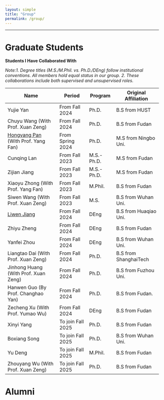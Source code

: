 ```yaml
---
layout: simple
title: "Group"
permalink: /group/
---
```


---


Graduate Students
======
**Students I Have Collaborated With**

*Note:1. Degree titles (M.S./M.Phil. vs. Ph.D./DEng) follow institutional conventions. All members hold equal status in our group. 2. These collaborations include both supervised and unsupervised roles.*


|     Name           | Period                   |    Program        | Original Affiliation                                           |
|--------------------|--------------------------|------------|-----------------------------------------------------------------------|
|  Yujie Yan                                      |    From Fall 2024       |    Ph.D.                  |    B.S from HUST                       |
|  Chuyu Wang (With Prof. Xuan Zeng)              |    From Fall 2024       |    Ph.D.                  |    B.S from Fudan                      |
|  [Hongyang Pan](https://panhomyoung.github.io) (With Prof. Yang Fan) |    From Spring 2024     |    Ph.D.                  |    M.S from Ningbo Uni.                |
|  Cunqing Lan                                    |    From Fall 2023       |    M.S.-Ph.D.               |    M.S from Fudan                      |
|  Zijian Jiang                                   |    From Fall 2023       |    M.S.-Ph.D.               |    M.S from Fudan                      |
|  Xiaoyu Zhong (With Prof. Yang Fan)             |    From Fall 2023       |    M.Phil.                  |    B.S from Fudan                      |
|  Siwen Wang (With Prof. Xuan Zeng)              |    From Fall 2023       |    M.S.                     |    B.S from Wuhan Uni.                 |
|  [Liwen Jiang](https://mp333player.com)         |    From Fall 2024       |    DEng                     |    B.S from Huaqiao Uni.               |
|  Zhiyu Zheng                                    |    From Fall 2024       |    DEng                     |    B.S from Fudan                      |
|  Yanfei Zhou                                    |    From Fall 2024       |    DEng                     |    B.S from Wuhan Uni.                 |
|  Liangtao Dai (With Prof. Xuan Zeng)            |    From Fall 2024       |    Ph.D.                    |    B.S from ShanghaiTech               |
|  Jinhong Huang (With Prof. Xuan Zeng)           |    From Fall 2024       |    Ph.D.                    |    B.S from Fuzhou Uni.                |
|  Hanwen Guo (By Prof. Changhao Yan)             |    From Fall 2024       |    Ph.D.                    |    B.S from Fudan.                     |
|  Zecheng Xu (With Prof. Yumao Wu)               |    From Fall 2024       |    DEng                     |    B.S from Fudan                      |
|  Xinyi Yang                                     |    To join Fall 2025    |    Ph.D.                    |    B.S from Fudan                      |
|  Boxiang Song                                   |    To join Fall 2025    |    Ph.D.                    |    B.S from Wuhan Uni.                 |
|  Yu Deng                                        |    To join Fall 2025    |    M.Phil.                  |    B.S from Fudan                      |
|  Zhouyang Wu (With Prof. Xuan Zeng)             |    To join Fall 2025    |    Ph.D.                    |    B.S from Fudan                      |

Alumni
======




<!-- Global site tag (gtag.js) - Google Analytics -->
<script async src="https://www.googletagmanager.com/gtag/js?id=UA-178663221-1"></script>
<script>
  window.dataLayer = window.dataLayer || [];
  function gtag(){dataLayer.push(arguments);}
  gtag('js', new Date());

  gtag('config', 'UA-178663221-1');
</script>


